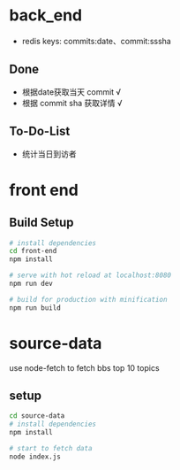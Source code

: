 # back_end

- redis keys: commits:date、commit:sssha

## Done

- 根据date获取当天 commit     √
- 根据 commit sha 获取详情    √

## To-Do-List

- 统计当日到访者

# front end

## Build Setup

``` bash
# install dependencies
cd front-end
npm install

# serve with hot reload at localhost:8080
npm run dev

# build for production with minification
npm run build
```


# source-data 
use node-fetch to fetch bbs top 10 topics

## setup
```bash
cd source-data
# install dependencies
npm install

# start to fetch data
node index.js

